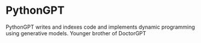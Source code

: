 # PythonGPT
PythonGPT writes and indexes code and implements dynamic programming using generative models. Younger brother of DoctorGPT
